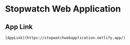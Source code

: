 # Stopwatch Web Application

## App Link
```
[AppLink](https://stopwatchwebapplication.netlify.app/)
```
